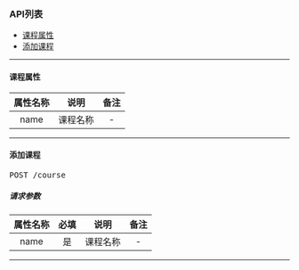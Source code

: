 ### API列表

* [课程属性](#property)
* [添加课程](#create)
-------------------------
<a name="property"></a>
#### 课程属性

| 属性名称 | 说明 | 备注 |
|:---:|:---:|:---:|
| name | 课程名称 | - |

-------------------------

<a name="create"></a>
#### 添加课程
<pre>
POST /course
</pre>
##### 请求参数

| 属性名称 | 必填 | 说明 | 备注 |
|:---:|:---:|:---:|:---:|
| name | 是 | 课程名称 | - |

-------------------------
